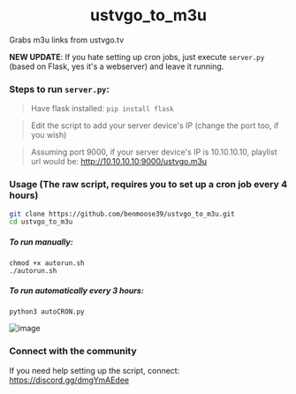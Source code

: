 <h1 align="center"> ustvgo_to_m3u </h1>

Grabs m3u links from ustvgo.tv

**NEW UPDATE**: If you hate setting up cron jobs, just execute `server.py` (based on Flask, yes it's a webserver) and leave it running. 

### Steps to run `server.py`:
> Have flask installed: `pip install flask`

> Edit the script to add your server device's IP (change the port too, if you wish)

> Assuming port 9000, if your server device's IP is 10.10.10.10, playlist url would be: http://10.10.10.10:9000/ustvgo.m3u

### Usage (The raw script, requires you to set up a cron job every 4 hours)

``` bash
git clone https://github.com/benmoose39/ustvgo_to_m3u.git
cd ustvgo_to_m3u
```
##### To run manually:
```
chmod +x autorun.sh
./autorun.sh
```

##### To run automatically every 3 hours:
```
python3 autoCRON.py
```
![image](https://user-images.githubusercontent.com/29022864/125736630-9f94ed91-ea07-459d-b955-a9dc40f8d50f.png)



### Connect with the community

If you need help setting up the script, connect: https://discord.gg/dmgYmAEdee
